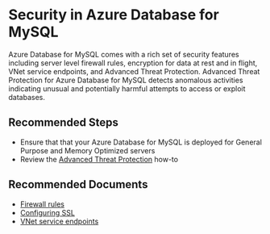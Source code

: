 <properties
    pageTitle="Security in Azure Database for MySQL"
    description="Security in Azure Database for MySQL"
    service="microsoft.dbformysql"
    resource="servers"
    authors="kummanish"
    ms.author="manishku"
    displayOrder="420"
    selfHelpType="generic"
    supportTopicIds="32747538"
    resourceTags="servers, databases"
    productPesIds="16221"
    cloudEnvironments="public, Fairfax, usnat, ussec"
    articleId="520c34e1-878d-4125-81d7-5693f4820df2"
	ownershipId="AzureData_AzureDatabaseforMySQL"
/>

# Security in Azure Database for MySQL

Azure Database for MySQL comes with a rich set of security features including server level firewall rules, encryption for data at rest and in flight, VNet service endpoints, and Advanced Threat Protection. Advanced Threat Protection for Azure Database for MySQL detects anomalous activities indicating unusual and potentially harmful attempts to access or exploit databases.

## **Recommended Steps**

* Ensure that that your Azure Database for MySQL is deployed for General Purpose and Memory Optimized servers
* Review the [Advanced Threat Protection](https://docs.microsoft.com/azure/mysql/howto-database-threat-protection-portal) how-to

## **Recommended Documents**

* [Firewall rules](https://docs.microsoft.com/azure/mysql/concepts-firewall-rules)<br>
* [Configuring SSL](https://docs.microsoft.com/azure/mysql/concepts-ssl-connection-security)<br>
* [VNet service endpoints](https://docs.microsoft.com/azure/mysql/concepts-data-access-and-security-vnet)

